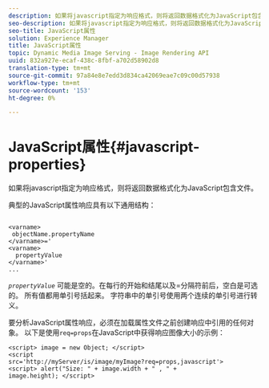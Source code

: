 ```yaml
---
description: 如果将javascript指定为响应格式，则将返回数据格式化为JavaScript包含文件。
seo-description: 如果将javascript指定为响应格式，则将返回数据格式化为JavaScript包含文件。
seo-title: JavaScript属性
solution: Experience Manager
title: JavaScript属性
topic: Dynamic Media Image Serving - Image Rendering API
uuid: 832a927e-ecaf-438c-8fbf-a702d58902d8
translation-type: tm+mt
source-git-commit: 97a84e8e7edd3d834ca42069eae7c09c00d57938
workflow-type: tm+mt
source-wordcount: '153'
ht-degree: 0%

---
```



# JavaScript属性{#javascript-properties}

如果将javascript指定为响应格式，则将返回数据格式化为JavaScript包含文件。

典型的JavaScript属性响应具有以下通用结构：

```
           
<varname> 
 objectName.propertyName 
</varname>=' 
<varname>
  propertyValue 
</varname>' 
...
```

*`propertyValue`* 可能是空的。在每行的开始和结尾以及=分隔符前后，空白是可选的。 所有值都用单引号括起来。 字符串中的单引号使用两个连续的单引号进行转义。

要分析JavaScript属性响应，必须在加载属性文件之前创建响应中引用的任何对象。 以下是使用`req=props`在JavaScript中获得响应图像大小的示例：

```
<script> image = new Object; </script> 
<script 
src='http://myServer/is/image/myImage?req=props,javascript'> 
<script> alert("Size: " + image.width + " , " + 
image.height); </script>
```

